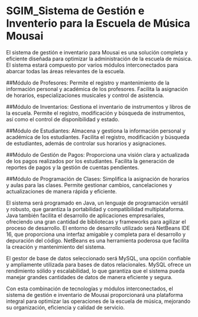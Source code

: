 # SGIM_Sistema de Gestión e Inventerio para la Escuela de Música Mousai

El sistema de gestión e inventario para Mousai es una solución completa y eficiente diseñada para optimizar la administración de la escuela de música. El sistema estará compuesto por varios módulos interconectados para abarcar todas las áreas relevantes de la escuela.

##Módulo de Profesores:
Permite el registro y mantenimiento de la información personal y académica de los profesores. Facilita la asignación de horarios, especializaciones musicales y control de asistencia.

##Módulo de Inventarios:
Gestiona el inventario de instrumentos y libros de la escuela. Permite el registro, modificación y búsqueda de instrumentos, así como el control de disponibilidad y estado.

##Módulo de Estudiantes:
Almacena y gestiona la información personal y académica de los estudiantes. Facilita el registro, modificación y búsqueda de estudiantes, además de controlar sus horarios y asignaciones.

##Módulo de Gestión de Pagos:
Proporciona una visión clara y actualizada de los pagos realizados por los estudiantes. Facilita la generación de reportes de pagos y la gestión de cuentas pendientes.

##Módulo de Programación de Clases:
Simplifica la asignación de horarios y aulas para las clases. Permite gestionar cambios, cancelaciones y actualizaciones de manera rápida y eficiente.

El sistema será programado en Java, un lenguaje de programación versátil y robusto, que garantiza la portabilidad y compatibilidad multiplataforma. Java también facilita el desarrollo de aplicaciones empresariales, ofreciendo una gran cantidad de bibliotecas y frameworks para agilizar el proceso de desarrollo. El entorno de desarrollo utilizado será NetBeans IDE 16, que proporciona una interfaz amigable y completa para el desarrollo y depuración del código. NetBeans es una herramienta poderosa que facilita la creación y mantenimiento del sistema.

El gestor de base de datos seleccionado será MySQL, una opción confiable y ampliamente utilizada para bases de datos relacionales. MySQL ofrece un rendimiento sólido y escalabilidad, lo que garantiza que el sistema pueda manejar grandes cantidades de datos de manera eficiente y segura.

Con esta combinación de tecnologías y módulos interconectados, el sistema de gestión e inventario de Mousai proporcionará una plataforma integral para optimizar las operaciones de la escuela de música, mejorando su organización, eficiencia y calidad de servicio.
